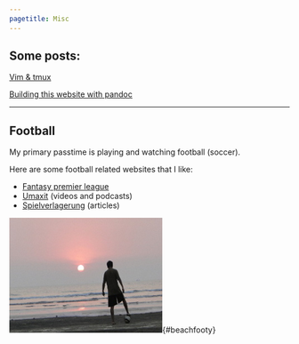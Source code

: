 ```yaml
---
pagetitle: Misc
---
```



## Some posts:

[Vim & tmux](vimtmux.html)

[Building this website with pandoc](making_website.html)


---

## Football

My primary passtime is playing and watching football (soccer). 

Here are some football related websites that I like:

 * [Fantasy premier league](http://fantasy.premierleague.com/)
 * [Umaxit](https://www.umaxit.com/) (videos and podcasts)
 * [Spielverlagerung](http://spielverlagerung.com/) (articles)

![beachfooty](./images/ninad_footy.jpg){#beachfooty}



